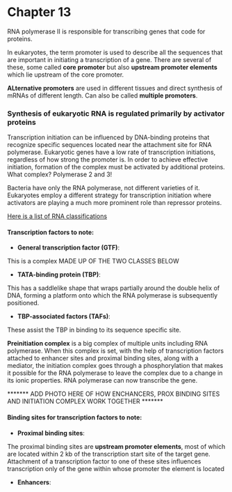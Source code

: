 # Chapter 13

RNA polymerase II is responsible for transcribing genes that code for proteins.

In eukaryotes, the term promoter is used to describe all the sequences that are important in initiating a transcription of a gene. There are several of these, some called **core promoter** but also **upstream promoter elements** which lie upstream of the core promoter.

**ALternative promoters** are used in different tissues and direct synthesis of mRNAs of different length. Can also be called **multiple promoters**.

### Synthesis of eukaryotic RNA is regulated primarily by activator proteins

Transcription initiation can be influenced by DNA-binding proteins that recognize specific sequences located near the attachment site for RNA polymerase. Eukaryotic genes have a low rate of transcription initiations, regardless of how strong the promoter is. In order to achieve effective initiation, formation of the complex must be activated by additional proteins. What complex? Polymerase 2 and 3!

Bacteria have only the RNA polymerase, not different varieties of it. Eukaryotes employ a different strategy for transcription initiation where activators are playing a much more prominent role than repressor proteins.

[Here is a list of RNA classifications](https://github.com/stigpaulsberg/Genome-4/blob/master/Content/Chapter_12/RNA-classes.PNG?raw=true)

#### Transcription factors to note:

- **General transcription factor (GTF)**:

This is a complex MADE UP OF THE TWO CLASSES BELOW

- **TATA-binding protein (TBP)**:

This has a saddlelike shape that wraps partially around the double helix of DNA, forming a platform onto which the RNA polymerase is subsequently positioned.

- **TBP-associated factors (TAFs)**:

These assist the TBP in binding to its sequence specific site.

**Preinitiation complex** is a big complex of multiple units including RNA polymerase. When this complex is set, with the help of transcription factors attached to enhancer sites and proximal binding sites, along with a mediator, the initiation complex goes through a phosphorylation that makes it possible for the RNA polymerase to leave the complex due to a change in its ionic properties. RNA polymerase can now transcribe the gene.

******* ADD PHOTO HERE OF HOW ENCHANCERS, PROX BINDING SITES AND INITIATION COMPLEX WORK TOGETHER *******

#### Binding sites for transcription factors to note:

- **Proximal binding sites**:

The proximal binding sites are **upstream promoter elements**, most of which are located within 2 kb of the transcription start site of the target gene. Attachment of a transcription factor to one of these sites influences transcription only of the gene within whose promoter the element is located

- **Enhancers**:
